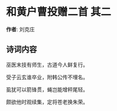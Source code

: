 # 和黄户曹投赠二首  其二

**作者**: 刘克庄

## 诗词内容

巫医末技有师生，古道今人鲜复行。

受子云玄谁卒业，附韩公传不埋名。

虱犹可以箭锋贯，蝇岂能增秤尾轻。

颇欲他时观续集，定将苍老换朱荣。

